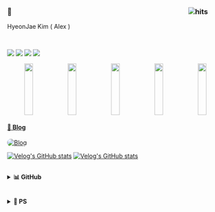 ### 👋 <img src="data:image/gif;base64,R0lGODlhAQABAIAAAAAAAP///yH5BAEAAAAALAAAAAABAAEAAAIBRAA7" width="80%" height="1" alt=""> <img src="https://hitmeup-backend-593087166771.asia-northeast1.run.app/api/count/increment?url=https%253A%252F%252Fgithub.com%252FKguswo&title=hits&title_bg=555555&count_bg=79c83d&edge_flat=false" alt="hits">

HyeonJae Kim ( Alex )

<br/>

<img src="https://img.shields.io/badge/Java-007396?style=flat&logo=OpenJDK&logoColor=white"/> <img src="https://img.shields.io/badge/Python-3776AB?style=flat&logo=Python&logoColor=white"/> <img src="https://img.shields.io/badge/C++-00599C?style=flat&logo=cplusplus&logoColor=white"/> <img src="https://img.shields.io/badge/Kotlin-7F52FF?style=flat&logo=Kotlin&logoColor=white"/>


<div align="center">
<a href="https://github.com/devxb/gitanimals">
  <img src="https://render.gitanimals.org/lines/Kguswo?pet-id=620966883953186604" width="20%" height="120"/><img src="https://render.gitanimals.org/lines/Kguswo?pet-id=643067892459353867" width="20%" height="120"/><img src="https://render.gitanimals.org/lines/Kguswo?pet-id=643067894980118475" width="20%" height="120"/><img src="https://render.gitanimals.org/lines/Kguswo?pet-id=648768907320220947" width="20%" height="120" /><img src="https://render.gitanimals.org/lines/Kguswo?pet-id=643068788031328518" width="20%" height="120"/>
</div>  


#### 📖 Blog

<a href="https://kguswo.github.io/">
  <img src="https://img.shields.io/badge/Now's_Log_🏠-kguswo.github.io-5865F2?style=for-the-badge&logo=github&logoColor=white" alt="Blog" style="border-radius: 8px;"/>
</a>

<br/>

[![Velog's GitHub stats](https://velog-readme-stats.vercel.app/api/badge?name=kguswo)](https://velog.io/@kguswo)
[![Velog's GitHub stats](https://velog-readme-stats.vercel.app/api?name=kguswo)](https://velog.io/@kguswo)


<br/>
<details>
<summary><b>📊 GitHub</b></summary>
<br/>
<table>
<tr>
<td align="center">

![Top Langs](https://github-readme-stats.vercel.app/api/top-langs/?username=Kguswo&layout=compact)
</td>
<td align="center">

![Kguswo's GitHub stats](https://github-readme-stats.vercel.app/api?username=Kguswo&show_icons=true&hide_border=true)
</td>
</tr>
</table>
</details>

<br/>


<br/>
<details>
<summary><b>🧩 PS</b></summary>
<br/>
<table>
<tr>
<th align="center">BOJ</th>
<th align="center">Codeforces</th>
</tr>
<tr>
<td align="center" width="50%">

[![Solved.ac 프로필](http://mazassumnida.wtf/api/v2/generate_badge?boj=nowalex322)](https://solved.ac/nowalex322)
</td>
<td align="center" width="50%">

[![Codeforces Stats](https://codeforces-readme-stats.vercel.app/api/card?username=nowalex322&theme=discord_old_blurple&disable_animations=false&show_icons=true&force_username=true)](https://codeforces.com/profile/nowalex322)
</td>
</tr>
</table>
</details>


<!-- <br/>

## 📚Project

<div align="center">
  
### 👨‍👧‍👧Team Projects

[![SCV](https://github-readme-stats.vercel.app/api/pin/?username=Kguswo&repo=SCV&theme=swift)](https://github.com/Kguswo/SCV)
[![OMG](https://github-readme-stats.vercel.app/api/pin/?username=Kguswo&repo=OMG&theme=swift)](https://github.com/Kguswo/OMG)
[![Picple](https://github-readme-stats.vercel.app/api/pin/?username=Kguswo&repo=Picple&theme=swift)](https://github.com/Kguswo/Picple)
[![FitDo](https://github-readme-stats.vercel.app/api/pin/?username=Kguswo&repo=FitDo&theme=swift)](https://github.com/Kguswo/FitDo)

### 🙎‍♂️Personal Projects
[![Hit_Me_Up](https://github-readme-stats.vercel.app/api/pin/?username=Kguswo&repo=Hit_Me_Up&theme=swift)](https://github.com/Kguswo/Hit_Me_Up)
[![MeloD](https://github-readme-stats.vercel.app/api/pin/?username=Kguswo&repo=MeloD&theme=swift)](https://github.com/Kguswo/MeloD)

</div> -->

<!--
# Others
[![Hits](https://hitmeup-backend-593087166771.asia-northeast1.run.app/api/count/increment?url=https%3A%2F%2Fgithub.com%2FKguswo&title=hits&title_bg=555555&count_bg=79c83d&edge_flat=false)](https://hitmeup-backend-593087166771.asia-northeast1.run.app)-->
<br></br>
----